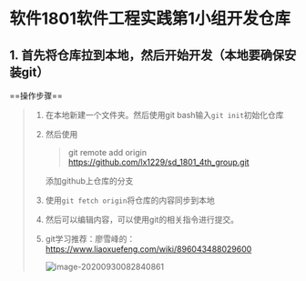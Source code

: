 # 软件1801软件工程实践第1小组开发仓库

## 1. 首先将仓库拉到本地，然后开始开发（本地要确保安装git）

==操作步骤==

> 1. 在本地新建一个文件夹。然后使用git bash输入`git init`初始化仓库
>
> 2. 然后使用
>
>    > git remote add origin https://github.com/lx1229/sd_1801_4th_group.git
>
>    添加github上仓库的分支
>
> 3. 使用`git fetch origin`将仓库的内容同步到本地
>
> 4. 然后可以编辑内容，可以使用git的相关指令进行提交。
>
> 5. git学习推荐：廖雪峰的：https://www.liaoxuefeng.com/wiki/896043488029600
>
>    ![image-20200930082840861](https://gitee.com/lx201418/picRepository/raw/master/img/20200930082848.png)